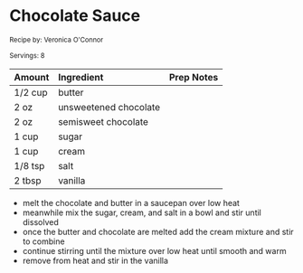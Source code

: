 # Chocolate Sauce

<small>Recipe by: Veronica O'Connor</small>

<small>Servings: 8</small>

| Amount  | Ingredient            | Prep Notes |
| ------- | :-------------------- | :--------- |
| 1/2 cup | butter                |            |
| 2 oz    | unsweetened chocolate |            |
| 2 oz    | semisweet chocolate   |            |
| 1 cup   | sugar                 |            |
| 1 cup   | cream                 |            |
| 1/8 tsp | salt                  |            |
| 2 tbsp  | vanilla               |            |

- melt the chocolate and butter in a saucepan over low heat
- meanwhile mix the sugar, cream, and salt in a bowl and stir until dissolved
- once the butter and chocolate are melted add the cream mixture and stir to combine
- continue stirring until the mixture over low heat until smooth and warm
- remove from heat and stir in the vanilla 